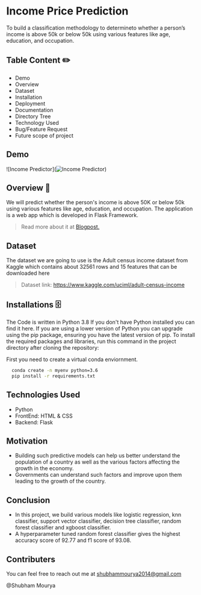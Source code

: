 
# Income Price Prediction

To build a classification methodology to determineto whether a person’s income is above 50k or below 50k using various features like age, education, and occupation. 
## Table Content ✏️
* Demo
* Overview
* Dataset
* Installation
* Deployment
* Documentation
* Directory Tree
* Technology Used
* Bug/Feature Request
* Future scope of project
## Demo
![Income Predictor](![Income Predictor](https://user-images.githubusercontent.com/47842305/142749840-4bc29388-35b4-4e97-acbf-b0e71a02b94a.gif))


## Overview  📜
We will predict whether the person's income is above 50K or  below 50k using various features like age, education, and occupation. 
The application is a web app which is developed in Flask Framework.

>Read more about it at [Blogpost.](https://medium.com/@shubhammourya2014/census-income-prediction-f08ee9e4720d)

## Dataset  
The dataset we are going to use is the Adult census income dataset from Kaggle which contains about 32561 rows and 15 features that can be downloaded here
>Dataset link: https://www.kaggle.com/uciml/adult-census-income
## Installations  🗄️
The Code is written in Python 3.8 If you don't have Python installed you can find it here. If you are using a lower version of Python you can upgrade using the pip package, ensuring you have the latest version of pip. To install the required packages and libraries, run this command in the project directory after cloning the repository:


First you need to create a virtual conda enviornment.

```bash
  conda create -n myenv python=3.6
  pip install -r requirements.txt
```
## Technologies Used

* Python
* FrontEnd: HTML & CSS
* Backend: Flask 

## Motivation

* Building such predictive models can help us better understand the population of a country as well as the various factors affecting the growth in the economy.
* Governments can understand such factors and improve upon them leading to the growth of the country.
## Conclusion
* In this project, we build various models like logistic regression, knn classifier, support vector classifier, decision tree classifier, random forest classifier and xgboost classifier.
* A hyperparameter tuned random forest classifier gives the highest accuracy score of 92.77 and f1 score of 93.08.
## Contributers
You can feel free to reach out me at shubhammourya2014@gmail.com

@Shubham Mourya

